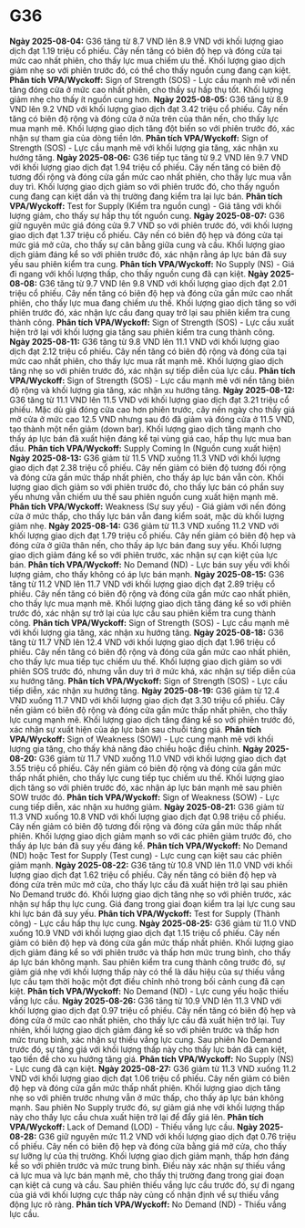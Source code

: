 # G36

**Ngày 2025-08-04:** G36 tăng từ 8.7 VND lên 8.9 VND với khối lượng giao dịch đạt 1.19 triệu cổ phiếu. Cây nến tăng có biên độ hẹp và đóng cửa tại mức cao nhất phiên, cho thấy lực mua chiếm ưu thế. Khối lượng giao dịch giảm nhẹ so với phiên trước đó, có thể cho thấy nguồn cung đang cạn kiệt. **Phân tích VPA/Wyckoff:** Sign of Strength (SOS) - Lực cầu mạnh mẽ với nến tăng đóng cửa ở mức cao nhất phiên, cho thấy sự hấp thụ tốt. Khối lượng giảm nhẹ cho thấy ít nguồn cung hơn.
**Ngày 2025-08-05:** G36 tăng từ 8.9 VND lên 9.2 VND với khối lượng giao dịch đạt 3.42 triệu cổ phiếu. Cây nến tăng có biên độ rộng và đóng cửa ở nửa trên của thân nến, cho thấy lực mua mạnh mẽ. Khối lượng giao dịch tăng đột biến so với phiên trước đó, xác nhận sự tham gia của dòng tiền lớn. **Phân tích VPA/Wyckoff:** Sign of Strength (SOS) - Lực cầu mạnh mẽ với khối lượng gia tăng, xác nhận xu hướng tăng.
**Ngày 2025-08-06:** G36 tiếp tục tăng từ 9.2 VND lên 9.7 VND với khối lượng giao dịch đạt 1.94 triệu cổ phiếu. Cây nến tăng có biên độ tương đối rộng và đóng cửa gần mức cao nhất phiên, cho thấy lực mua vẫn duy trì. Khối lượng giao dịch giảm so với phiên trước đó, cho thấy nguồn cung đang cạn kiệt dần và thị trường đang kiểm tra lại lực bán. **Phân tích VPA/Wyckoff:** Test for Supply (Kiểm tra nguồn cung) - Giá tăng với khối lượng giảm, cho thấy sự hấp thụ tốt nguồn cung.
**Ngày 2025-08-07:** G36 giữ nguyên mức giá đóng cửa 9.7 VND so với phiên trước đó, với khối lượng giao dịch đạt 1.37 triệu cổ phiếu. Cây nến có biên độ hẹp và đóng cửa tại mức giá mở cửa, cho thấy sự cân bằng giữa cung và cầu. Khối lượng giao dịch giảm đáng kể so với phiên trước đó, xác nhận rằng áp lực bán đã suy yếu sau phiên kiểm tra cung. **Phân tích VPA/Wyckoff:** No Supply (NS) - Giá đi ngang với khối lượng thấp, cho thấy nguồn cung đã cạn kiệt.
**Ngày 2025-08-08:** G36 tăng từ 9.7 VND lên 9.8 VND với khối lượng giao dịch đạt 2.01 triệu cổ phiếu. Cây nến tăng có biên độ hẹp và đóng cửa gần mức cao nhất phiên, cho thấy lực mua đang chiếm ưu thế. Khối lượng giao dịch tăng so với phiên trước đó, xác nhận lực cầu đang quay trở lại sau phiên kiểm tra cung thành công. **Phân tích VPA/Wyckoff:** Sign of Strength (SOS) - Lực cầu xuất hiện trở lại với khối lượng gia tăng sau phiên kiểm tra cung thành công.
**Ngày 2025-08-11:** G36 tăng từ 9.8 VND lên 11.1 VND với khối lượng giao dịch đạt 2.12 triệu cổ phiếu. Cây nến tăng có biên độ rộng và đóng cửa tại mức cao nhất phiên, cho thấy lực mua rất mạnh mẽ. Khối lượng giao dịch tăng nhẹ so với phiên trước đó, xác nhận sự tiếp diễn của lực cầu. **Phân tích VPA/Wyckoff:** Sign of Strength (SOS) - Lực cầu mạnh mẽ với nến tăng biên độ rộng và khối lượng gia tăng, xác nhận xu hướng tăng.
**Ngày 2025-08-12:** G36 tăng từ 11.1 VND lên 11.5 VND với khối lượng giao dịch đạt 3.21 triệu cổ phiếu. Mặc dù giá đóng cửa cao hơn phiên trước, cây nến ngày cho thấy giá mở cửa ở mức cao 12.5 VND nhưng sau đó đã giảm và đóng cửa ở 11.5 VND, tạo thành một nến giảm (down bar). Khối lượng giao dịch tăng mạnh cho thấy áp lực bán đã xuất hiện đáng kể tại vùng giá cao, hấp thụ lực mua ban đầu. **Phân tích VPA/Wyckoff:** Supply Coming In (Nguồn cung xuất hiện)
**Ngày 2025-08-13:** G36 giảm từ 11.5 VND xuống 11.3 VND với khối lượng giao dịch đạt 2.38 triệu cổ phiếu. Cây nến giảm có biên độ tương đối rộng và đóng cửa gần mức thấp nhất phiên, cho thấy áp lực bán vẫn còn. Khối lượng giao dịch giảm so với phiên trước đó, cho thấy lực bán có phần suy yếu nhưng vẫn chiếm ưu thế sau phiên nguồn cung xuất hiện mạnh mẽ. **Phân tích VPA/Wyckoff:** Weakness (Sự suy yếu) - Giá giảm với nến đóng cửa ở mức thấp, cho thấy lực bán vẫn đang kiểm soát, mặc dù khối lượng giảm nhẹ.
**Ngày 2025-08-14:** G36 giảm từ 11.3 VND xuống 11.2 VND với khối lượng giao dịch đạt 1.79 triệu cổ phiếu. Cây nến giảm có biên độ hẹp và đóng cửa ở giữa thân nến, cho thấy áp lực bán đang suy yếu. Khối lượng giao dịch giảm đáng kể so với phiên trước, xác nhận sự cạn kiệt của lực bán. **Phân tích VPA/Wyckoff:** No Demand (ND) - Lực bán suy yếu với khối lượng giảm, cho thấy không có áp lực bán mạnh.
**Ngày 2025-08-15:** G36 tăng từ 11.2 VND lên 11.7 VND với khối lượng giao dịch đạt 2.89 triệu cổ phiếu. Cây nến tăng có biên độ rộng và đóng cửa gần mức cao nhất phiên, cho thấy lực mua mạnh mẽ. Khối lượng giao dịch tăng đáng kể so với phiên trước đó, xác nhận sự trở lại của lực cầu sau phiên kiểm tra cung thành công. **Phân tích VPA/Wyckoff:** Sign of Strength (SOS) - Lực cầu mạnh mẽ với khối lượng gia tăng, xác nhận xu hướng tăng.
**Ngày 2025-08-18:** G36 tăng từ 11.7 VND lên 12.4 VND với khối lượng giao dịch đạt 1.96 triệu cổ phiếu. Cây nến tăng có biên độ rộng và đóng cửa gần mức cao nhất phiên, cho thấy lực mua tiếp tục chiếm ưu thế. Khối lượng giao dịch giảm so với phiên SOS trước đó, nhưng vẫn duy trì ở mức khá, xác nhận sự tiếp diễn của xu hướng tăng. **Phân tích VPA/Wyckoff:** Sign of Strength (SOS) - Lực cầu tiếp diễn, xác nhận xu hướng tăng.
**Ngày 2025-08-19:** G36 giảm từ 12.4 VND xuống 11.7 VND với khối lượng giao dịch đạt 3.30 triệu cổ phiếu. Cây nến giảm có biên độ rộng và đóng cửa gần mức thấp nhất phiên, cho thấy lực cung mạnh mẽ. Khối lượng giao dịch tăng đáng kể so với phiên trước đó, xác nhận sự xuất hiện của áp lực bán sau chuỗi tăng giá. **Phân tích VPA/Wyckoff:** Sign of Weakness (SOW) - Lực cung mạnh mẽ với khối lượng gia tăng, cho thấy khả năng đảo chiều hoặc điều chỉnh.
**Ngày 2025-08-20:** G36 giảm từ 11.7 VND xuống 11.0 VND với khối lượng giao dịch đạt 3.55 triệu cổ phiếu. Cây nến giảm có biên độ rộng và đóng cửa gần mức thấp nhất phiên, cho thấy lực cung tiếp tục chiếm ưu thế. Khối lượng giao dịch tăng so với phiên trước đó, xác nhận áp lực bán mạnh mẽ sau phiên SOW trước đó. **Phân tích VPA/Wyckoff:** Sign of Weakness (SOW) - Lực cung tiếp diễn, xác nhận xu hướng giảm.
**Ngày 2025-08-21:** G36 giảm từ 11.3 VND xuống 10.8 VND với khối lượng giao dịch đạt 0.98 triệu cổ phiếu. Cây nến giảm có biên độ tương đối rộng và đóng cửa gần mức thấp nhất phiên. Khối lượng giao dịch giảm mạnh so với các phiên giảm trước đó, cho thấy áp lực bán đã suy yếu đáng kể. **Phân tích VPA/Wyckoff:** No Demand (ND) hoặc Test for Supply (Test cung) - Lực cung cạn kiệt sau các phiên giảm mạnh.
**Ngày 2025-08-22:** G36 tăng từ 10.8 VND lên 11.0 VND với khối lượng giao dịch đạt 1.62 triệu cổ phiếu. Cây nến tăng có biên độ hẹp và đóng cửa trên mức mở cửa, cho thấy lực cầu đã xuất hiện trở lại sau phiên No Demand trước đó. Khối lượng giao dịch tăng nhẹ so với phiên trước, xác nhận sự hấp thụ lực cung. Giá đang trong giai đoạn kiểm tra lại lực cung sau khi lực bán đã suy yếu. **Phân tích VPA/Wyckoff:** Test for Supply (Thành công) - Lực cầu hấp thụ lực cung.
**Ngày 2025-08-25:** G36 giảm từ 11.0 VND xuống 10.9 VND với khối lượng giao dịch đạt 1.15 triệu cổ phiếu. Cây nến giảm có biên độ hẹp và đóng cửa gần mức thấp nhất phiên. Khối lượng giao dịch giảm đáng kể so với phiên trước và thấp hơn mức trung bình, cho thấy áp lực bán không mạnh. Sau phiên kiểm tra cung thành công trước đó, sự giảm giá nhẹ với khối lượng thấp này có thể là dấu hiệu của sự thiếu vắng lực cầu tạm thời hoặc một đợt điều chỉnh nhỏ trong bối cảnh cung đã cạn kiệt. **Phân tích VPA/Wyckoff:** No Demand (ND) - Lực cung yếu hoặc thiếu vắng lực cầu.
**Ngày 2025-08-26:** G36 tăng từ 10.9 VND lên 11.3 VND với khối lượng giao dịch đạt 0.97 triệu cổ phiếu. Cây nến tăng có biên độ hẹp và đóng cửa ở mức cao nhất phiên, cho thấy lực cầu đã xuất hiện trở lại. Tuy nhiên, khối lượng giao dịch giảm đáng kể so với phiên trước và thấp hơn mức trung bình, xác nhận sự thiếu vắng lực cung. Sau phiên No Demand trước đó, sự tăng giá với khối lượng thấp này cho thấy lực bán đã cạn kiệt, tạo tiền đề cho xu hướng tăng giá. **Phân tích VPA/Wyckoff:** No Supply (NS) - Lực cung đã cạn kiệt.
**Ngày 2025-08-27:** G36 giảm từ 11.3 VND xuống 11.2 VND với khối lượng giao dịch đạt 1.06 triệu cổ phiếu. Cây nến giảm có biên độ hẹp và đóng cửa gần mức thấp nhất phiên. Khối lượng giao dịch tăng nhẹ so với phiên trước nhưng vẫn ở mức thấp, cho thấy áp lực bán không mạnh. Sau phiên No Supply trước đó, sự giảm giá nhẹ với khối lượng thấp này cho thấy lực cầu chưa xuất hiện trở lại để đẩy giá lên. **Phân tích VPA/Wyckoff:** Lack of Demand (LOD) - Thiếu vắng lực cầu.
**Ngày 2025-08-28:** G36 giữ nguyên mức 11.2 VND với khối lượng giao dịch đạt 0.76 triệu cổ phiếu. Cây nến có biên độ hẹp và đóng cửa bằng giá mở cửa, cho thấy sự lưỡng lự của thị trường. Khối lượng giao dịch giảm mạnh, thấp hơn đáng kể so với phiên trước và mức trung bình. Điều này xác nhận sự thiếu vắng cả lực mua và lực bán mạnh mẽ, cho thấy thị trường đang trong giai đoạn cạn kiệt cả cung và cầu. Sau phiên thiếu vắng lực cầu trước đó, sự đi ngang của giá với khối lượng cực thấp này củng cố nhận định về sự thiếu vắng động lực rõ ràng. **Phân tích VPA/Wyckoff:** No Demand (ND) - Thiếu vắng lực cầu.
